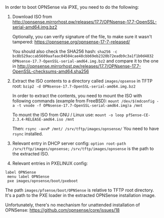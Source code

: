 In order to boot OPNSense via iPXE,
you need to do the following:

1. Download ISO from http://opnsense.mirrorhost.pw/releases/17.7/OPNsense-17.7-OpenSSL-serial-amd64.img.bz2

   Optionally, you can verify signature of the file, to make sure
   it wasn't tampered:
   https://opnsense.org/opnsense-17-7-released/
   
   You should also check the SHA256 hash:
   `sha256 -c bc8b529accab5609aafaac04504cae48cbb69eb2320b72eadb9c3a1f1b0d4832 OPNsense-17.7-OpenSSL-serial-amd64.img.bz2`
   and compare it to the one in http://opnsense.mirrorhost.pw/releases/17.7/OPNsense-17.7-OpenSSL-checksums-amd64.sha256

2. Extract the ISO contents to a directory called
    `images/opsense` in TFTP root:
    `bzip2 -d OPNsense-17.7-OpenSSL-serial-amd64.img.bz2`
    
   In order to extract the contents, you need to mount
   the ISO with following commands (example from FreeBSD):
   `mount /dev/$(mdconfig -a -t vnode -f OPNsense-17.7-OpenSSL-serial-amd64.img)a /mnt`
   
   To mount the ISO from GNU / Linux use:
   `mount -o loop pfSense-CE-2.3.4-RELEASE-amd64.iso /mnt`

   Then:
   `rsync -avvP /mnt/ /srv/tftp/images/opnsense/`
   You need to have `rsync` installed.

2. Relevant entry in DHCP server config:
    `option root-path /srv/tftp/images/opnsense;`
   `/srv/tftp/images/opnsense` is the path to the extracted ISO.

3. Relevant entries in PXELINUX config:
```
label OPNSense
 menu label OPNSense
 pxe images/opnsense/boot/pxeboot
```

The path `images/pfsense/boot/OPNSense` is relative to TFTP root directory.
It's a path to the PXE loader in the extracted OPNSense installation image.

Unfortunately, there's no mechanism for unattended installation of OPNSense:
https://github.com/opnsense/core/issues/18
